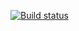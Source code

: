 [![Build status](https://ci.appveyor.com/api/projects/status/18ygg5og52xava0q?svg=true)](https://ci.appveyor.com/project/sulfurmagic/aqa-bdd)
